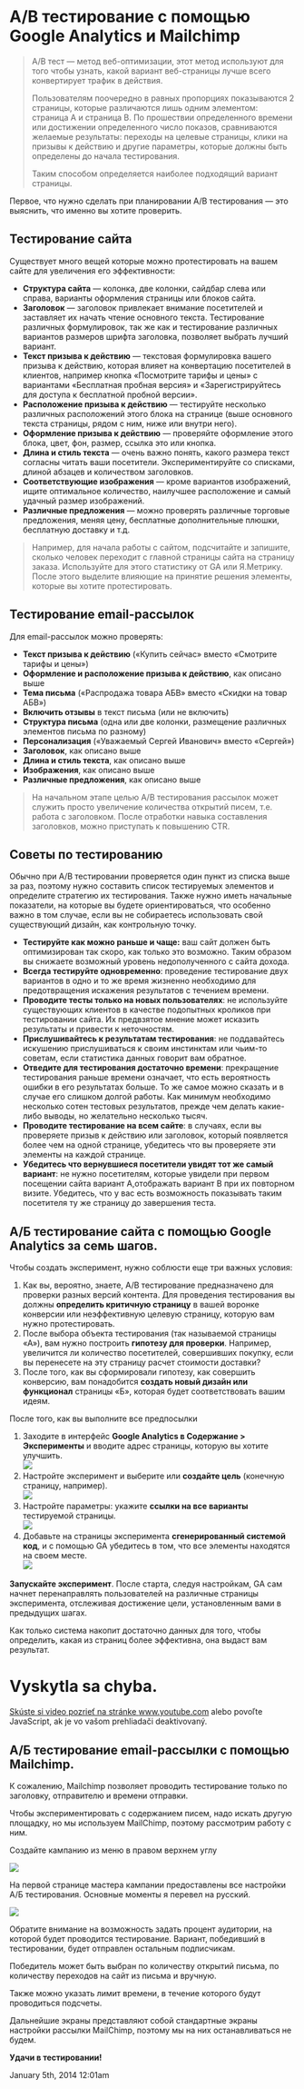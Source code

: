 # A/B тестирование с помощью Google Analytics и Mailchimp

> A/B тест — метод веб-оптимизации, этот метод используют для того чтобы
> узнать, какой вариант веб-страницы лучше всего конвертирует трафик в
> действия.
>
> Пользователям поочередно в равных пропорциях показываются 2 страницы,
> которые различаются лишь одним элементом: страница А и страница В. По
> прошествии определенного времени или достижении определенного число
> показов, сравниваются желаемые результаты: переходы на целевые
> страницы, клики на призывы к действию и другие параметры, которые
> должны быть определены до начала тестирования.
>
> Таким способом определяется наиболее подходящий вариант страницы.

Первое, что нужно сделать при планировании A/B тестирования — это
выяснить, что именно вы хотите проверить.

## Тестирование сайта

Существует много вещей которые можно протестировать на вашем сайте для
увеличения его эффективности:

-   **Структура сайта** — колонка, две колонки, сайдбар слева или
    справа, варианты оформления страницы или блоков сайта.
-   **Заголовок** — заголовок привлекает внимание посетителей и
    заставляет их начать чтение основного текста. Тестирование различных
    формулировок, так же как и тестирование различных вариантов размеров
    шрифта заголовка, позволяет выбрать лучший вариант.
-   **Текст призыва к действию** — текстовая формулировка вашего призыва
    к действию, которая влияет на конвертацию посетителей в клиентов,
    например кнопка «Посмотрите тарифы и цены» с вариантами «Бесплатная
    пробная версия» и «Зарегистрируйтесь для доступа к бесплатной
    пробной версии».
-   **Расположение призыва к действию** — тестируйте несколько различных
    расположений этого блока на странице (выше основного текста
    страницы, рядом с ним, ниже или внутри него).
-   **Оформление призыва к действию** — проверяйте оформление этого
    блока, цвет, фон, размер, ссылка это или кнопка.
-   **Длина и стиль текста** — очень важно понять, какого размера текст
    согласны читать ваши посетители. Экспериментируйте со списками,
    длиной абзацев и количеством заголовков.
-   **Соответствующие изображения** — кроме вариантов изображений, ищите
    оптимальное количество, наилучшее расположение и самый удачный
    размер изображений.
-   **Различные предложения** — можно проверять различные торговые
    предложения, меняя цену, бесплатные дополнительные плюшки,
    бесплатную доставку и т.д.

> Например, для начала работы с сайтом, подсчитайте и запишите, сколько
> человек переходит с главной страницы сайта на страницу заказа.
> Используйте для этого статистику от GA или Я.Метрику. После этого
> выделите влияющие на принятие решения элементы, которые вы хотите
> протестировать.

## Тестирование email-рассылок

Для email-рассылок можно проверять:

-   **Текст призыва к действию** («Купить сейчас» вместо «Смотрите
    тарифы и цены»)
-   **Оформление и расположение призыва к действию**, как описано выше
-   **Тема письма** («Распродажа товара АБВ» вместо «Скидки на товар
    АБВ»)
-   **Включить отзывы** в текст письма (или не включить)
-   **Структура письма** (одна или две колонки, размещение различных
    элементов письма по разному)
-   **Персонализация** («Уважаемый Сергей Иванович» вместо «Сергей»)
-   **Заголовок**, как описано выше
-   **Длина и стиль текста**, как описано выше
-   **Изображения**, как описано выше
-   **Различные предложения**, как описано выше

> На начальном этапе целью A/B тестирования рассылок может служить
> просто увеличение количества открытий писем, т.е. работа с заголовком.
> После отработки навыка составления заголовков, можно приступать к
> повышению CTR.

## Советы по тестированию

Обычно при A/B тестировании проверяется один пункт из списка выше за
раз, поэтому нужно составить список тестируемых элементов и определите
стратегию их тестирования. Также нужно иметь начальные показатели, на
которые вы будете ориентироваться, что особенно важно в том случае, если
вы не собираетесь использовать свой существующий дизайн, как контрольную
точку.

-   **Тестируйте как можно раньше и чаще:** ваш сайт должен быть
    оптимизирован так скоро, как только это возможно. Таким образом вы
    снижаете возможный уровень недополученного с сайта дохода.
-   **Всегда тестируйте одновременно**: проведение тестирование двух
    вариантов в одно и то же время жизненно необходимо для
    предотвращения искажения результатов с течением времени.
-   **Проводите тесты только на новых пользователях**: не используйте
    существующих клиентов в качестве подопытных кроликов при
    тестировании сайта. Их предвзятое мнение может исказить результаты и
    привести к неточностям.
-   **Прислушивайтесь к результатам тестирования**: не поддавайтесь
    искушению прислушиваться к своим инстинктам или чьим-то советам,
    если статистика данных говорит вам обратное.
-   **Отведите для тестирования достаточно времени**: прекращение
    тестирования раньше времени означает, что есть вероятность ошибки в
    его результатах больше. То же самое можно сказать и в случае его
    слишком долгой работы. Как минимум необходимо несколько сотен
    тестовых результатов, прежде чем делать какие-либо выводы, но
    желательно несколько тысяч.
-   **Проводите тестирование на всем сайте**: в случаях, если вы
    проверяете призыв к действию или заголовок, который появляется более
    чем на одной странице, убедитесь что вы проверяете эти элементы на
    каждой странице.
-   **Убедитесь что вернувшиеся посетители увидят тот же самый
    вариант**: не нужно посетителям, которые увидели при первом
    посещении сайта вариант A,отображать вариант B при их повторном
    визите. Убедитесь, что у вас есть возможность показывать таким
    посетителя ту же страницу до завершения теста.

## A/Б тестирование сайта с помощью Google Analytics за семь шагов.

Чтобы создать эксперимент, нужно соблюсти еще три важных условия:

1.  Как вы, вероятно, знаете, A/B тестирование предназначено для
    проверки разных версий контента. Для проведения тестирования вы
    должны **определить критичную страницу** в вашей воронке конверсии
    или неэффективную целевую страницу, которую вам нужно
    протестировать.
2.  После выбора объекта тестирования (так называемой страницы «А»), вам
    нужно построить **гипотезу для проверки**. Например, увеличится ли
    количество посетителей, совершивших покупку, если вы перенесете на
    эту страницу расчет стоимости доставки?
3.  После того, как вы сформировали гипотезу, как совершить конверсию,
    вам понадобится **создать новый дизайн или функционал** страницы
    «Б», которая будет соответствовать вашим идеям.

После того, как вы выполните все предпосылки

1.  Заходите в интерфейс **Google Analytics в Содержание &gt;
    Эксперименты** и вводите адрес страницы, которую вы хотите
    улучшить.  
    ![](/tumblr/96818691976_0.png)
2.  Настройте эксперимент и выберите или **создайте цель** (конечную
    страницу, например).  
    ![](/tumblr/96818691976_1.png)
3.  Настройте параметры: укажите **ссылки на все варианты** тестируемой
    страницы.  
    ![](/tumblr/96818691976_2.png)
4.  Добавьте на страницы эксперимента **сгенерированный системой код**,
    и с помощью GA убедитесь в том, что все элементы находятся на своем
    месте.  
    ![](/tumblr/96818691976_3.png)

**Запускайте эксперимент**. После старта, следуя настройкам, GA сам
начнет перенаправлять пользователей на различные страницы эксперимента,
отслеживая достижение цели, установленным вами в предыдущих шагах.

Как только система накопит достаточно данных для того, чтобы определить,
какая из страниц более эффективна, она выдаст вам результат.

# Vyskytla sa chyba.

<a href="https://www.youtube.com/watch?v=TGrujIh2H0I"
target="_blank">Skúste si video pozrieť na stránke www.youtube.com</a>
alebo povoľte JavaScript, ak je vo vašom prehliadači deaktivovaný.

## A/Б тестирование email-рассылки с помощью Mailchimp.

К сожалению, Mailchimp позволяет проводить тестирование только по
заголовку, отправителю и времени отправки.

Чтобы экспериментировать с содержанием писем, надо искать другую
площадку, но мы используем MailChimp, поэтому рассмотрим работу с ним.

Создайте кампанию из меню в правом верхнем углу

![](/tumblr/96818691976_4.png)

На первой странице мастера кампании предоставлены все настройки A/Б
тестирования. Основные моменты я перевел на русский.

![](/tumblr/96818691976_5.png)

Обратите внимание на возможность задать процент аудитории, на которой
будет проводится тестирование. Вариант, победивший в тестировании, будет
отправлен остальным подписчикам.

Победитель может быть выбран по количеству открытий письма, по
количеству переходов на сайт из письма и вручную.

Также можно указать лимит времени, в течение которого будут проводиться
подсчеты.

Дальнейшие экраны представляют собой стандартные экраны настройки
рассылки MailChimp, поэтому мы на них останавливаться не будем.

**Удачи в тестировании!**

<span id="timestamp"> January 5th, 2014 12:01am </span>
